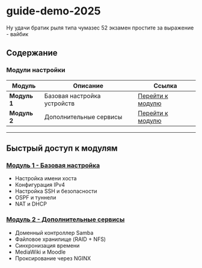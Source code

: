 # guide-demo-2025

Ну удачи братик рыля типа
чумазес
52
экзамен простите за выражение - вайбик

## Содержание

### Модули настройки

| Модуль | Описание | Ссылка |
|--------|----------|--------|
| **Модуль 1** | Базовая настройка устройств | [Перейти к модулю](./Module_1.md) |
| **Модуль 2** | Дополнительные сервисы | [Перейти к модулю](./Module_2.md) |

---

## Быстрый доступ к модулям

### [Модуль 1 - Базовая настройка](./Module_1.md)
- Настройка имени хоста
- Конфигурация IPv4
- Настройка SSH и безопасности
- OSPF и туннели
- NAT и DHCP

### [Модуль 2 - Дополнительные сервисы](./Module_2.md)
- Доменный контроллер Samba
- Файловое хранилище (RAID + NFS)
- Синхронизация времени
- MediaWiki и Moodle
- Проксирование через NGINX
